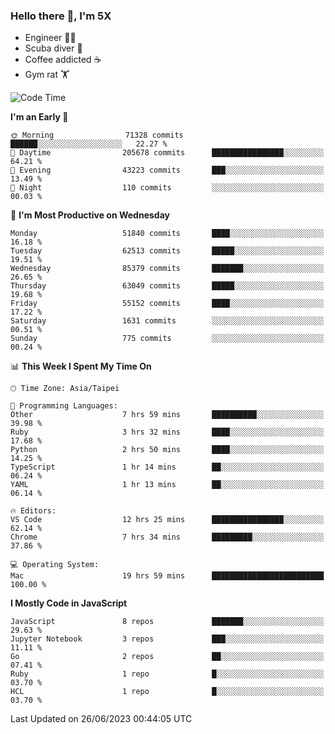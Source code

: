 ### Hello there 👋, I'm 5X

* Engineer 👨‍💻
* Scuba diver 🤿
* Coffee addicted ☕️
* Gym rat 🏋️

<!--START_SECTION:waka-->
![Code Time](http://img.shields.io/badge/Code%20Time-305%20hrs%2046%20mins-blue)

**I'm an Early 🐤** 

```text
🌞 Morning                71328 commits       ██████░░░░░░░░░░░░░░░░░░░   22.27 % 
🌆 Daytime                205678 commits      ████████████████░░░░░░░░░   64.21 % 
🌃 Evening                43223 commits       ███░░░░░░░░░░░░░░░░░░░░░░   13.49 % 
🌙 Night                  110 commits         ░░░░░░░░░░░░░░░░░░░░░░░░░   00.03 % 
```
📅 **I'm Most Productive on Wednesday** 

```text
Monday                   51840 commits       ████░░░░░░░░░░░░░░░░░░░░░   16.18 % 
Tuesday                  62513 commits       █████░░░░░░░░░░░░░░░░░░░░   19.51 % 
Wednesday                85379 commits       ███████░░░░░░░░░░░░░░░░░░   26.65 % 
Thursday                 63049 commits       █████░░░░░░░░░░░░░░░░░░░░   19.68 % 
Friday                   55152 commits       ████░░░░░░░░░░░░░░░░░░░░░   17.22 % 
Saturday                 1631 commits        ░░░░░░░░░░░░░░░░░░░░░░░░░   00.51 % 
Sunday                   775 commits         ░░░░░░░░░░░░░░░░░░░░░░░░░   00.24 % 
```


📊 **This Week I Spent My Time On** 

```text
🕑︎ Time Zone: Asia/Taipei

💬 Programming Languages: 
Other                    7 hrs 59 mins       ██████████░░░░░░░░░░░░░░░   39.98 % 
Ruby                     3 hrs 32 mins       ████░░░░░░░░░░░░░░░░░░░░░   17.68 % 
Python                   2 hrs 50 mins       ████░░░░░░░░░░░░░░░░░░░░░   14.25 % 
TypeScript               1 hr 14 mins        ██░░░░░░░░░░░░░░░░░░░░░░░   06.24 % 
YAML                     1 hr 13 mins        ██░░░░░░░░░░░░░░░░░░░░░░░   06.14 % 

🔥 Editors: 
VS Code                  12 hrs 25 mins      ████████████████░░░░░░░░░   62.14 % 
Chrome                   7 hrs 34 mins       █████████░░░░░░░░░░░░░░░░   37.86 % 

💻 Operating System: 
Mac                      19 hrs 59 mins      █████████████████████████   100.00 % 
```

**I Mostly Code in JavaScript** 

```text
JavaScript               8 repos             ███████░░░░░░░░░░░░░░░░░░   29.63 % 
Jupyter Notebook         3 repos             ███░░░░░░░░░░░░░░░░░░░░░░   11.11 % 
Go                       2 repos             ██░░░░░░░░░░░░░░░░░░░░░░░   07.41 % 
Ruby                     1 repo              █░░░░░░░░░░░░░░░░░░░░░░░░   03.70 % 
HCL                      1 repo              █░░░░░░░░░░░░░░░░░░░░░░░░   03.70 % 
```




 Last Updated on 26/06/2023 00:44:05 UTC
<!--END_SECTION:waka-->
